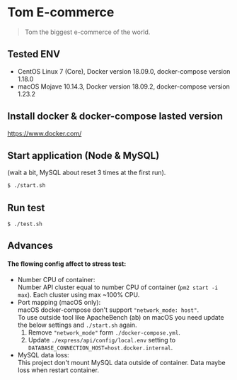 # Tom E-commerce
> Tom the biggest e-commerce of the world.  

Tested ENV
------------
- CentOS Linux 7 (Core), Docker version 18.09.0, docker-compose version 1.18.0
- macOS Mojave 10.14.3, Docker version 18.09.2, docker-compose version 1.23.2

Install docker & docker-compose lasted version
------------
https://www.docker.com/

Start application (Node & MySQL)
------------
(wait a bit, MySQL about reset 3 times at the first run).
```sh
$ ./start.sh
```

Run test
------------
```
$ ./test.sh
```

Advances
------------
#### The flowing config affect to stress test:
* Number CPU of container:  
Number API cluster equal to number CPU of container (`pm2 start -i max`). Each cluster using max ~100% CPU.
* Port mapping (macOS only):  
macOS docker-compose don't support `"network_mode: host"`.  
To use outside tool like ApacheBench (ab) on macOS you need update the below settings and `./start.sh` again.  
    1. Remove `"network_mode"` form `./docker-compose.yml`.
    2. Update `./express/api/config/local.env` setting to `DATABASE_CONNECTION_HOST=host.docker.internal`.
* MySQL data loss:  
This project don't mount MySQL data outside of container. Data maybe loss when restart container.
